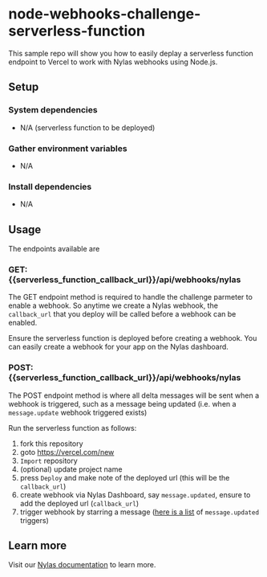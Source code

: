 # node-webhooks-challenge-serverless-function

This sample repo will show you how to easily deplay a serverless function endpoint to Vercel to work with Nylas webhooks using Node.js.

## Setup

### System dependencies

- N/A (serverless function to be deployed)

### Gather environment variables

- N/A

### Install dependencies

- N/A

## Usage

The endpoints available are 

### GET: {{serverless_function_callback_url}}/api/webhooks/nylas

The GET endpoint method is required to handle the challenge parmeter to enable a webhook. So anytime we create a Nylas webhook, the `callback_url` that you deploy will be called before a webhook can be enabled. 

Ensure the serverless function is deployed before creating a webhook. You can easily create a webhook for your app on the Nylas dashboard.

### POST: {{serverless_function_callback_url}}/api/webhooks/nylas

The POST endpoint method is where all delta messages will be sent when a webhook is triggered, such as a message being updated (i.e. when a `message.update` webhook triggered exists)

Run the serverless function as follows:

1. fork this repository
2. goto https://vercel.com/new
3. `Import` repository
4. (optional) update project name
5. press `Deploy` and make note of the deployed url (this will be the `callback_url`)
6. create webhook via Nylas Dashboard, say `message.updated`, ensure to add the deployed url (`callback_url`)
7. trigger webhook by starring a message ([here is a list](https://developer.nylas.com/docs/developer-tools/webhooks/available-webhooks/#message-updated-events) of `message.updated` triggers)

## Learn more

Visit our [Nylas documentation](https://developer.nylas.com/docs/developer-tools/webhooks/) to learn more.
